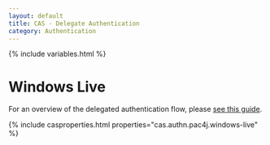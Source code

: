 ```yaml
---
layout: default
title: CAS - Delegate Authentication
category: Authentication
---
```


{% include variables.html %}

# Windows Live

For an overview of the delegated authentication flow, please [see this guide](Delegate-Authentication.html).

{% include casproperties.html properties="cas.authn.pac4j.windows-live" %}
